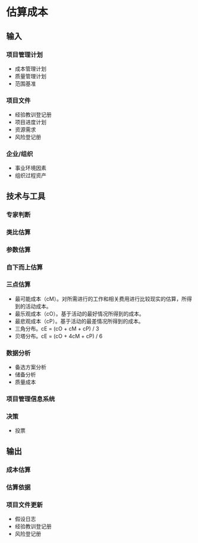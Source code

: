 # 估算成本

## 输入

### 项目管理计划

- 成本管理计划
- 质量管理计划
- 范围基准

### 项目文件

- 经验教训登记册
- 项目进度计划
- 资源需求
- 风险登记册

### 企业/组织

- 事业环境因素
- 组织过程资产

## 技术与工具

### 专家判断

### 类比估算

### 参数估算

### 自下而上估算

### 三点估算

- 最可能成本（cM）。对所需进行的工作和相关费用进行比较现实的估算，所得到的活动成本。
- 最乐观成本（cO）。基于活动的最好情况所得到的成本。
- 最悲观成本（cP）。基于活动的最差情况所得到的成本。
- 三角分布。cE = (cO + cM + cP) / 3
- 贝塔分布。cE = (cO + 4cM + cP) / 6

### 数据分析

- 备选方案分析
- 储备分析
- 质量成本

### 项目管理信息系统

### 决策

- 投票

## 输出

### 成本估算

### 估算依据

### 项目文件更新

- 假设日志
- 经验教训登记册
- 风险登记册

